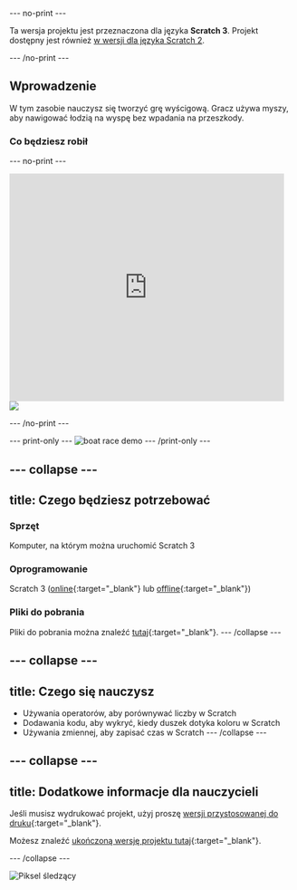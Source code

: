 --- no-print ---

Ta wersja projektu jest przeznaczona dla języka **Scratch 3**. Projekt dostępny jest również [w wersji dla języka Scratch 2](https://projects.raspberrypi.org/pl-PL/projects/boat-race-scratch2).

--- /no-print ---

## Wprowadzenie

W tym zasobie nauczysz się tworzyć grę wyścigową. Gracz używa myszy, aby nawigować łodzią na wyspę bez wpadania na przeszkody.

### Co będziesz robił

--- no-print ---

<div class="scratch-preview">
  <iframe allowtransparency="true" width="485" height="402" src="https://scratch.mit.edu/projects/embed/334723918/?autostart=false" frameborder="0" scrolling="no"></iframe>
  <img src="images/boat_race_demo.png">
</div>

--- /no-print ---

--- print-only --- ![boat race demo](images/boat_race_demo.png) --- /print-only ---

--- collapse ---
---
title: Czego będziesz potrzebować
---

### Sprzęt

Komputer, na którym można uruchomić Scratch 3

### Oprogramowanie

Scratch 3 ([online](https://rpf.io/scratchon){:target="_blank"} lub [offline](https://rpf.io/scratchoff){:target="_blank"})

### Pliki do pobrania

Pliki do pobrania można znaleźć [tutaj](https://rpf.io/p/pl-PL/boat-race-go){:target="_blank"}. --- /collapse ---

--- collapse ---
---
title: Czego się nauczysz
---

- Używania operatorów, aby porównywać liczby w Scratch
- Dodawania kodu, aby wykryć, kiedy duszek dotyka koloru w Scratch
- Używania zmiennej, aby zapisać czas w Scratch --- /collapse ---

--- collapse ---
---
title: Dodatkowe informacje dla nauczycieli
---

Jeśli musisz wydrukować projekt, użyj proszę [wersji przystosowanej do druku](https://projects.raspberrypi.org/pl-PL/projects/boat-race/print){:target="_blank"}.

Możesz znaleźć [ukończoną wersję projektu tutaj](https://rpf.io/p/pl-PL/boat-race-get){:target="_blank"}.

--- /collapse ---

![Piksel śledzący](https://code.org/api/hour/begin_codeclub_boatrace.png)
